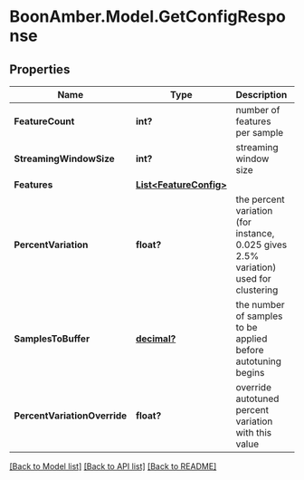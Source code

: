 # BoonAmber.Model.GetConfigResponse
## Properties

Name | Type | Description | Notes
------------ | ------------- | ------------- | -------------
**FeatureCount** | **int?** | number of features per sample | 
**StreamingWindowSize** | **int?** | streaming window size | 
**Features** | [**List&lt;FeatureConfig&gt;**](FeatureConfig.md) |  | 
**PercentVariation** | **float?** | the percent variation (for instance, 0.025 gives 2.5% variation) used for clustering | 
**SamplesToBuffer** | [**decimal?**](BigDecimal.md) | the number of samples to be applied before autotuning begins | 
**PercentVariationOverride** | **float?** | override autotuned percent variation with this value | [optional] 

[[Back to Model list]](../README.md#documentation-for-models) [[Back to API list]](../README.md#documentation-for-api-endpoints) [[Back to README]](../README.md)

